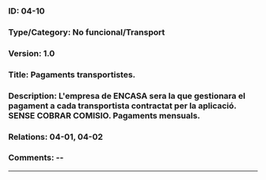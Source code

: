 ### ID: 04-10 
### Type/Category: No funcional/Transport
### Version: 1.0 
### Title: Pagaments transportistes. 
### Description: L'empresa de ENCASA sera la que gestionara el pagament a cada transportista contractat per la aplicació. SENSE COBRAR COMISIO. Pagaments mensuals. 
### Relations: 04-01, 04-02
### Comments: -- 
---
